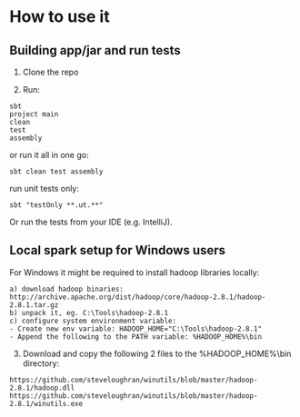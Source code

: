 # How to use it

## Building app/jar and run tests

1. Clone the repo

2. Run:

```
sbt
project main
clean
test
assembly
```

or run it all in one go:

```
sbt clean test assembly
```

run unit tests only:
```
sbt "testOnly **.ut.**"
```

Or run the tests from your IDE (e.g. IntelliJ).

## Local spark setup for Windows users

For Windows it might be required to install hadoop libraries locally:

```
a) download hadoop binaries: http://archive.apache.org/dist/hadoop/core/hadoop-2.8.1/hadoop-2.8.1.tar.gz
b) unpack it, eg. C:\Tools\hadoop-2.8.1
c) configure system environment variable:
- Create new env variable: HADOOP_HOME="C:\Tools\hadoop-2.8.1"
- Append the following to the PATH variable: %HADOOP_HOME%\bin
```

3. Download and copy the following 2 files to the %HADOOP_HOME%\bin directory:

```
https://github.com/steveloughran/winutils/blob/master/hadoop-2.8.1/hadoop.dll
https://github.com/steveloughran/winutils/blob/master/hadoop-2.8.1/winutils.exe
```
